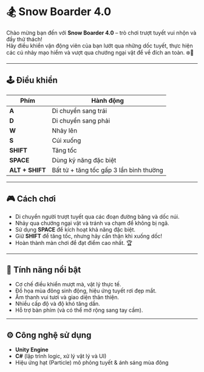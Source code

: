 # 🏂 Snow Boarder 4.0

Chào mừng bạn đến với **Snow Boarder 4.0** – trò chơi trượt tuyết vui nhộn và đầy thử thách!  
Hãy điều khiển vận động viên của bạn lướt qua những dốc tuyết, thực hiện các cú nhảy mạo hiểm và vượt qua chướng ngại vật để về đích an toàn. ❄️🎿

---

## 🕹️ **Điều khiển**

| Phím | Hành động |
|------|-------------|
| **A** | Di chuyển sang trái |
| **D** | Di chuyển sang phải |
| **W** | Nhảy lên |
| **S** | Cúi xuống |
| **SHIFT** | Tăng tốc |
| **SPACE** | Dùng kỹ năng đặc biệt |
| **ALT + SHIFT** | Bất tử + tăng tốc gấp 3 lần bình thường  |
---

## 🎮 **Cách chơi**

- Di chuyển người trượt tuyết qua các đoạn đường băng và dốc núi.  
- Nhảy qua chướng ngại vật và tránh va chạm để không bị ngã.  
- Sử dụng **SPACE** để kích hoạt khả năng đặc biệt.  
- Giữ **SHIFT** để tăng tốc, nhưng hãy cẩn thận khi xuống dốc!  
- Hoàn thành màn chơi để đạt điểm cao nhất. 🏆

---

## 🌲 **Tính năng nổi bật**

- Cơ chế điều khiển mượt mà, vật lý thực tế.  
- Đồ họa mùa đông sinh động, hiệu ứng tuyết rơi đẹp mắt.  
- Âm thanh vui tươi và giao diện thân thiện.  
- Nhiều cấp độ và độ khó tăng dần.  
- Hỗ trợ bàn phím (và có thể mở rộng sang tay cầm).

---

## ⚙️ **Công nghệ sử dụng**

- **Unity Engine**
- **C#** (lập trình logic, xử lý vật lý và UI)
- Hiệu ứng hạt (Particle) mô phỏng tuyết & ánh sáng mùa đông


